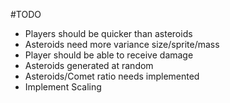 #TODO

* Players should be quicker than asteroids
* Asteroids need more variance size/sprite/mass
* Player should be able to receive damage
* Asteroids generated  at random
* Asteroids/Comet ratio needs implemented
* Implement Scaling

